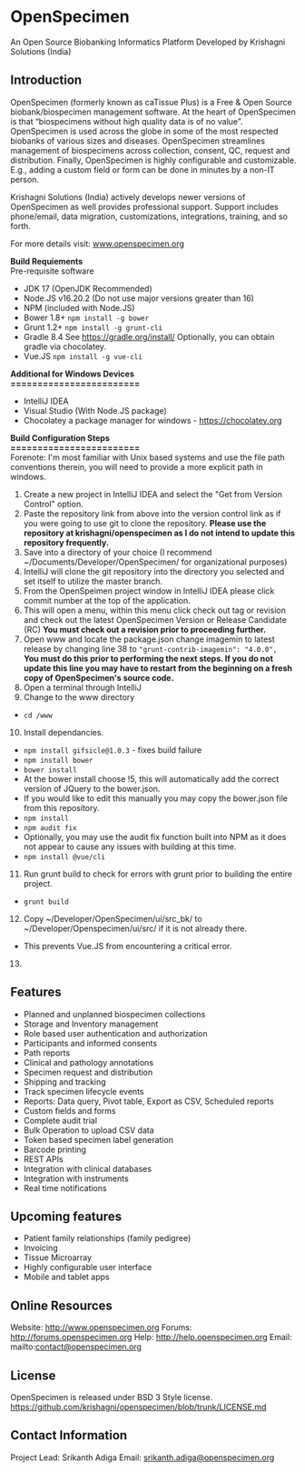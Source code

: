OpenSpecimen
============

An Open Source Biobanking Informatics Platform 
Developed by Krishagni Solutions (India)


Introduction
------------
OpenSpecimen (formerly known as caTissue Plus) is a Free & Open Source biobank/biospecimen management software. At the heart of OpenSpecimen is that “biospecimens without high quality data is of no value”. OpenSpecimen is used across the globe in some of the most respected biobanks of various sizes and diseases. OpenSpecimen streamlines management of biospecimens across collection, consent, QC, request and distribution. Finally, OpenSpecimen is highly configurable and customizable. E.g., adding a custom field or form can be done in minutes by a non-IT person. 

Krishagni Solutions (India) actively develops newer versions of OpenSpecimen as well provides professional support. Support includes phone/email, data migration, customizations, integrations, training, and so forth. 

For more details visit: www.openspecimen.org

**Build Requiements** </br>
Pre-requisite software
- JDK 17 (OpenJDK Recommended)
- Node.JS v16.20.2 (Do not use major versions greater than 16)
- NPM (included with Node.JS)
- Bower 1.8+
  ```npm install -g bower```
- Grunt 1.2+
  ```npm install -g grunt-cli```
- Gradle 8.4
  See https://gradle.org/install/
  Optionally, you can obtain gradle via chocolatey.
- Vue.JS
  ```npm install -g vue-cli```
  
**Additional for Windows Devices**</br>
**========================**
- IntelliJ IDEA
- Visual Studio (With Node.JS package)
- Chocolatey a package manager for windows - https://chocolatey.org

**Build Configuration Steps**</br>
**========================**</br>
Forenote: I'm most familiar with Unix based systems and use the file path conventions therein, you will need to provide a more explicit path in windows. </br>
1) Create a new project in IntelliJ IDEA and select the "Get from Version Control" option. 
2) Paste the repository link from above into the version control link as if you were going to use git to clone the repository. 
**Please use the repository at krishagni/openspecimen as I do not intend to update this repository frequently.**
3) Save into a directory of your choice (I recommend ~/Documents/Developer/OpenSpecimen/ for organizational purposes)
4) IntelliJ will clone the git repository into the directory you selected and set itself to utilize the master branch.
5) From the OpenSpeimen project window in IntelliJ IDEA please click commit number at the top of the application.
6) This will open a menu, within this menu click check out tag or revision and check out the latest OpenSpecimen Version or Release Candidate (RC)
**You must check out a revision prior to proceeding further.**
7) Open www and locate the package.json change imagemin to latest release by changing line 38 to ```"grunt-contrib-imagemin": "4.0.0",``` </br>
**You must do this prior to performing the next steps. If you do not update this line you may have to restart from the beginning on a fresh copy of OpenSpecimen's source code.**
8) Open a terminal through IntelliJ
9) Change to the www directory
- ```cd /www```
10) Install dependancies.
- ```npm install gifsicle@1.0.3``` - fixes build failure
- ```npm install bower```
- ```bower install```
- At the bower install choose !5, this will automatically add the correct version of JQuery to the bower.json.
- If you would like to edit this manually you may copy the bower.json file from this repository.
- ```npm install```
- ```npm audit fix```
- Optionally, you may use the audit fix function built into NPM as it does not appear to cause any issues with building at this time.
- ```npm install @vue/cli```
11) Run grunt build to check for errors with grunt prior to building the entire project.
- ```grunt build```
12) Copy ~/Developer/OpenSpecimen/ui/src_bk/ to ~/Developer/Openspecimen/ui/src/ if it is not already there.
- This prevents Vue.JS from encountering a critical error. 
13) 

Features
---------
 * Planned and unplanned biospecimen collections
 * Storage and Inventory management
 * Role based user authentication and authorization
 * Participants and informed consents
 * Path reports
 * Clinical and pathology annotations
 * Specimen request and distribution 
 * Shipping and tracking
 * Track specimen lifecycle events
 * Reports: Data query, Pivot table, Export as CSV, Scheduled reports
 * Custom fields and forms
 * Complete audit trial
 * Bulk Operation to upload CSV data
 * Token based specimen label generation
 * Barcode printing
 * REST APIs
 * Integration with clinical databases
 * Integration with instruments
 * Real time notifications
 
 Upcoming features
 ------------------
 * Patient family relationships (family pedigree)
 * Invoicing
 * Tissue Microarray
 * Highly configurable user interface
 * Mobile and tablet apps
 
Online Resources
----------------
Website: http://www.openspecimen.org
Forums: http://forums.openspecimen.org
Help: http://help.openspecimen.org
Email: mailto:contact@openspecimen.org

License
--------
OpenSpecimen is released under BSD 3 Style license. 
https://github.com/krishagni/openspecimen/blob/trunk/LICENSE.md

Contact Information
-------------------
Project Lead: Srikanth Adiga
Email: srikanth.adiga@openspecimen.org

